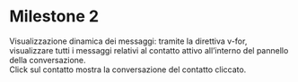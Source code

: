 # Milestone 2
Visualizzazione dinamica dei messaggi: tramite la direttiva v-for, visualizzare tutti i messaggi relativi al contatto attivo all’interno del pannello della conversazione.
<br>
Click sul contatto mostra la conversazione del contatto cliccato.